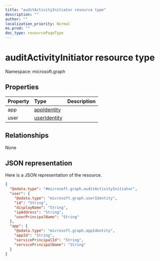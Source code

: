 ```yaml
---
title: "auditActivityInitiator resource type"
description: ""
author: ""
localization_priority: Normal
ms.prod: ""
doc_type: resourcePageType
---
```


# auditActivityInitiator resource type


Namespace: microsoft.graph



## Properties
|Property|Type|Description|
|:---|:---|:---|
|app|[appIdentity](../resources/appidentity.md)||
|user|[userIdentity](../resources/useridentity.md)||

## Relationships
None

## JSON representation
Here is a JSON representation of the resource.
<!-- {
  "blockType": "resource",
  "@odata.type": "microsoft.graph.auditActivityInitiator"
}
-->
``` json
{
  "@odata.type": "#microsoft.graph.auditActivityInitiator",
  "user": {
    "@odata.type": "microsoft.graph.userIdentity",
    "id": "String",
    "displayName": "String",
    "ipAddress": "String",
    "userPrincipalName": "String"
  },
  "app": {
    "@odata.type": "microsoft.graph.appIdentity",
    "appId": "String",
    "servicePrincipalId": "String",
    "servicePrincipalName": "String"
  }
}
```

